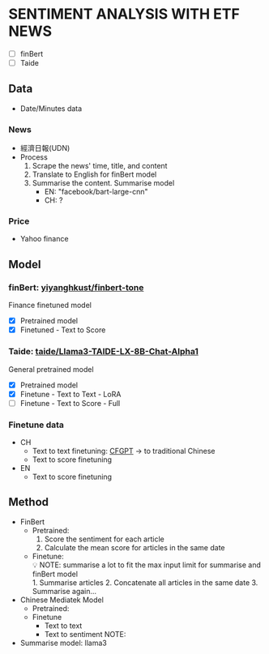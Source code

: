 # SENTIMENT ANALYSIS WITH ETF NEWS
- [ ] finBert
- [ ] Taide
## Data
- Date/Minutes data
### News
- 經濟日報(UDN)
- Process
    1. Scrape the news' time, title, and content
    2. Translate to English for finBert model
    3. Summarise the content. Summarise model
        - EN: "facebook/bart-large-cnn"
        - CH: ? 
### Price
- Yahoo finance
## Model
### finBert: [yiyanghkust/finbert-tone](https://huggingface.co/yiyanghkust/finbert-tone)
Finance finetuned model
- [x] Pretrained model
- [x] Finetuned - Text to Score 
### Taide: [taide/Llama3-TAIDE-LX-8B-Chat-Alpha1](https://huggingface.co/taide/Llama3-TAIDE-LX-8B-Chat-Alpha1)
General pretrained model
- [x] Pretrained model
- [x] Finetune - Text to Text - LoRA
- [ ] Finetune - Text to Score - Full
### Finetune data
- CH
    - Text to text finetuning: [CFGPT](https://github.com/TongjiFinLab/CFGPT?tab=readme-ov-file) -> to traditional Chinese
    - Text to score finetuning
- EN
    - Text to score finetuning
## Method
- FinBert
    - Pretrained:
        1. Score the sentiment for each article
        2. Calculate the mean score for articles in the same date
    - Finetune:
        <aside>
        💡 NOTE: summarise a lot to fit the max input limit for summarise and finBert model
        </aside>
        1. Summarise articles
        2. Concatenate all articles in the same date
        3. Summarise again...
- Chinese Mediatek Model
    - Pretrained:
    - Finetune
        - Text to text
        - Text to sentiment
NOTE:
- Summarise model: llama3
